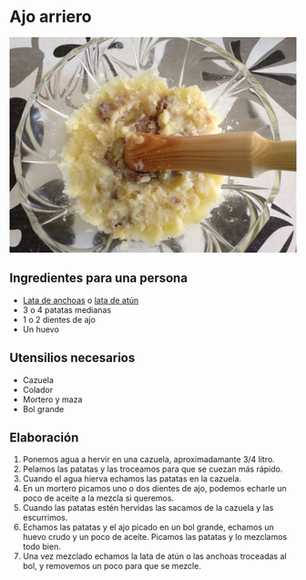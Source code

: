 # Ajo arriero

![](imagenes/ajo-arriero-full.jpg)

## Ingredientes para una persona

* [Lata de anchoas](ingredientes/anchoas.md) o [lata de atún](ingredientes/atun.md)
* 3 o 4 patatas medianas
* 1 o 2 dientes de ajo
* Un huevo

## Utensilios necesarios

* Cazuela
* Colador
* Mortero y maza
* Bol grande

## Elaboración

1. Ponemos agua a hervir en una cazuela, aproximadamante 3/4 litro.
1. Pelamos las patatas y las troceamos para que se cuezan más rápido. 
1. Cuando el agua hierva echamos las patatas en la cazuela.
1. En un mortero picamos uno o dos dientes de ajo, podemos echarle un poco de aceite a la mezcla si queremos.
1. Cuando las patatas estén hervidas las sacamos de la cazuela y las escurrimos.
1. Echamos las patatas y el ajo picado en un bol grande, echamos un huevo crudo y un poco de aceite. Picamos las patatas y lo mezclamos todo bien.
1. Una vez mezclado echamos la lata de atún o las anchoas troceadas al bol, y removemos un poco para que se mezcle.